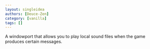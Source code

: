 ```yaml
---
layout: singleidea
authors: [Deuce-Zen]
category: [vanilla]
tags: []
---
```

A windowport that allows you to play local sound files when the game produces certain messages.
